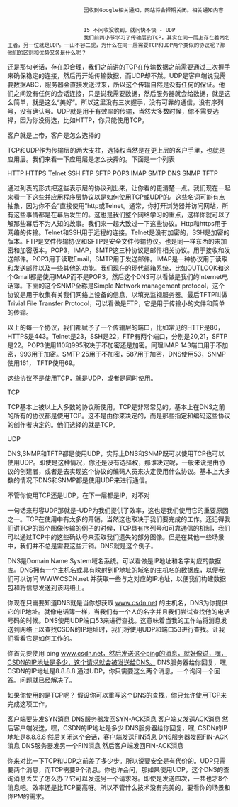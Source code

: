 
                            
                            因收到Google相关通知，网站将会择期关闭。相关通知内容
                            
                            
                            15 不问收没收到，就问快不快 - UDP
                            我们前两小节学习了传输层的TCP，其实在同一层上存在着两名王者，另一位就是UDP。一山不容二虎，为什么在同一层需要TCP和UDP两个类似的协议呢？那他们的区别和优势又各是什么呢？

还是那句老话，存在即合理，我们之前讲的TCP在传输数据之前需要通过三次握手来确保稳定的连接，然后再开始传输数据，而UDP却不然。UDP是客户端说我需要数据ABC，服务器会直接发送过来，所以这个传输自然是没有任何的保证。他们之间没有任何的会话连接，只是说我需要数据，然后服务器就会给数据，就是这么简单，就是这么“美好”。所以这里没有三次握手，没有可靠的通信，没有序列号，没有确认号。UDP就是用于有效率的传输，当然大多数时候，你不需要选择，因为你没得选，比如HTTP，你只能使用TCP。

客户就是上帝，客户是怎么选择的

TCP和UDP作为传输层的两大支柱，选择权当然是在更上层的客户手里，也就是应用层。我们来看一下应用层是怎么抉择的。下面是一个列表


HTTP
HTTPS
Telnet
SSH
FTP
SFTP
POP3
IMAP
SMTP
DNS
SNMP
TFTP


通过列表的形式把这些表示层的协议列出来，让你看的更清楚一点。我们现在一起来看一下这些并应用程序层协议以是如何使用TCP或UDP的。这些名词可能有点抽象，因为你不会“直接使用”http或Telnet。通常，你打开浏览器并访问网站，所有这些事情都是在幕后发生的。这也是我们整个网络学习的重点，这样你就可以了解那些幕后不为人知的故事。我们来一起大致过一下这些协议。Http和https用于网络的传输。Telnet和SSH用于远程的连接。Telnet是没有加密的，SSH是加密的版本。FTP是文件传输协议和SFTP是安全文件传输协议。也是同一样东西的未加密和加密版本。POP3，IMAP，SMTP这三种协议是邮件相关协议。用于接收和发送邮件。POP3用于读取Email，SMTP用于发送邮件。IMAP是一种协议用于读取和发送邮件以及一些其他的功能。我们现在的现代邮箱系统，比如OUTLOOK和这个Gmail都是使用IMAP而不是POP3。然后这个DNS可以看做是我们的Internet电话簿。下面的这个SNMP全称是Simple Network management protocol，这个协议是用于收集有关我们网络上设备的信息，以填充监视服务器。最后TFTP叫做Trivial File Transfer Protocol，可以看做是FTP，它是用于传输小的文件和简单的传输。

以上的每一个协议，我们都赋予了一个传输层的端口，比如常见的HTTP是80，HTTPS是443。Telnet是23，SSH是22，FTP有两个端口，分别是20,21，SFTP是22。POP3使用110和995取决于不加密还是加密。同理IMAP 143端口用于不加密，993用于加密。SMTP 25用于不加密，587用于加密，DNS使用53，SNMP使用161， TFTP使用69。

这些协议不是使用TCP，就是UDP，或者是同时使用。

TCP

TCP基本上被以上大多数的协议所使用。TCP是非常常见的。基本上在DNS之前的所有的协议都是使用TCP。这不是由你来决定的，而是那些指定和编码这些协议的创作者决定的。他们选择的就是TCP。

UDP

DNS,SNMP和TFTP都是使用UDP，实际上DNS和SNMP既可以使用TCP也可以使用UDP。即使是这种情况，你还是没有选择权，那谁决定呢，一般来说是由协议的创建者，或者是去实现这个协议的编码人员来决定使用什么协议。基本上大多数的情况下DNS和SNMP都是使用UDP来进行通信。

不管你使用TCP还是UDP，在下一层都是IP，对不对

一句话来形容UDP那就是-UDP为我们提供了效率，这也是我们使用它的重要原因之一。TCP在使用中有太多的开销，当然这也取决于我们要完成的工作。还记得我们讲TCP的那个图像传输的例子的时候，TCP具有序列号和可靠通信的机制，我们可以通过TCP中的这些确认号来索取我们遗失的部分图像。但是在其他一些场景中，我们并不总是需要这些开销。DNS就是这个例子。

DNS是Domain Name System域名系统。可以看做是IP地址和名字对应的数据库。DNS拥有一个主机名或具有映射到IP地址的域名的主机名的数据库，以便我们可以访问 WWW.CSDN.net 并获取一些与之对应的IP地址，以便我们构建数据包和将信息发送到该网络上。

你现在只需要知道DNS就是当你想获取 www.csdn.net 的主机名，DNS为你提供它的IP地址。就像电话簿一样，当我们有一个人的名字并且我们尝试查找他的电话号码的时候。DNS使用UDP端口53来进行查找。这意味着当我的工作站将消息发送到网络上以查找CSDN的IP地址时，我们将使用UDP和端口53进行查找。让我们看看它是如何工作的。


你首先要使用 ping www.csdn.net，然后发送这个ping的消息，就好像说，嘿，CSDN的IP地址是多少，这个请求就会被发送给DNS。
DNS服务器给你回复，嘿, CSDN的IP地址是8.8.8.8 通过UDP，你只需要这么两个消息，一个询问一个回答。问题就已经解决了。


如果你使用的是TCP呢？ 假设你可以重写这个DNS的查找，你只允许使用TCP来完成这项工作。


客户端要先发SYN消息
DNS服务器发回SYN-ACK消息
客户端又发送ACK消息
然后客户端发送，嘿，CSDN的IP地址是多少
DNS服务器给你回复，嘿, CSDN的IP地址是8.8.8.8
然后关闭这个会话，客户端发送FIN消息
DNS服务器发回FIN-ACK消息
DNS服务器发另一个FIN消息
然后客户端发回FIN-ACK消息


你来对比一下TCP和UDP之前差了多少步。所以说要安全是有代价的。UDP只需要两个消息，而TCP需要9个消息。你也许会问，那如果使用UDP，这个DNS的查询消息丢失了怎么办？它可以发送另一个请求呀。即使是发送四次，一共也才8个消息吧。效率还是比TCP要高呀。所以不管什么技术没有完美的，要看你的场景和你PM的需求。

                        
                        
                            